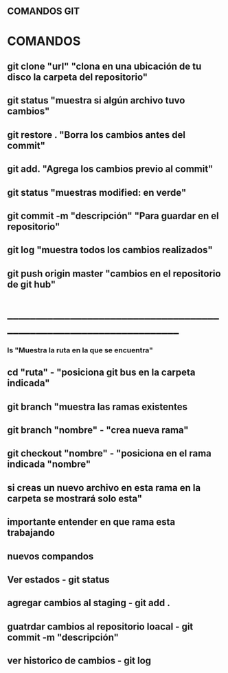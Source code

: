 ## COMANDOS GIT

# COMANDOS 
## git clone "url" "clona en una ubicación de tu disco la carpeta del repositorio"
## git status "muestra si algún archivo tuvo cambios"
## git restore . "Borra los cambios antes del commit"
## git add.  "Agrega los cambios previo al commit"
## git status "muestras modified: en verde"
## git commit -m "descripción" "Para guardar en el repositorio"
## git log "muestra todos los cambios realizados"
## git push origin master "cambios en el repositorio de git hub"

# ___________________________________________________________________

### ls "Muestra la ruta en la que se encuentra"
## cd "ruta" -  "posiciona git bus en la carpeta indicada"
## git branch "muestra las ramas existentes
## git branch "nombre" - "crea nueva rama"
## git checkout "nombre" - "posiciona en el rama indicada "nombre"
## si creas un nuevo archivo en esta rama en la carpeta se mostrará solo esta"
## importante entender en que rama esta trabajando

## nuevos compandos
## Ver estados - git status
## agregar cambios al staging - git add .
## guatrdar cambios al repositorio loacal - git commit -m "descripción"
## ver historico de cambios  - git log

